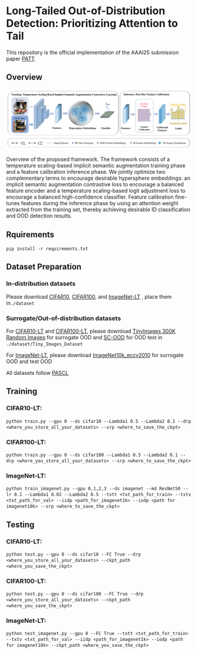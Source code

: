 # Long-Tailed Out-of-Distribution Detection: Prioritizing Attention to Tail

This repository is the official implementation of the AAAI25 submission paper [PATT]().

## Overview
<!-- 
<p align="center">
    <img src="./framework.png" alt="Framework of PATT" />
</p> -->

![The pipeline of the proposed model.](./framework.png)

Overview of the proposed framework. The framework consists of a temperature scaling-based implicit semantic augmentation training phase and a feature calibration inference phase. We jointly optimize two complementary terms to encourage desirable hypersphere embeddings: an implicit semantic augmentation contrastive loss to encourage a balanced feature encoder and a temperature scaling-based logit adjustment loss to encourage a balanced high-confidence classifier. Feature calibration fine-tunes features during the inference phase by using an attention weight extracted from the training set, thereby achieving desirable ID classification and OOD detection results.

## Rquirements
```
pip install -r requirements.txt
```

## Dataset Preparation

### In-distribution datasets

Please download [CIFAR10](http://www.cs.toronto.edu/~kriz/cifar-10-python.tar.gz), [CIFAR100](http://www.cs.toronto.edu/~kriz/cifar-100-python.tar.gz), and [ImageNet-LT](https://liuziwei7.github.io/projects/LongTail.html) , place them  in`./dataset` 

### Surrogate/Out-of-distribution datasets

For [CIFAR10-LT](http://www.cs.toronto.edu/~kriz/cifar-10-python.tar.gz) and [CIFAR100-LT](http://www.cs.toronto.edu/~kriz/cifar-100-python.tar.gz), please download [TinyImages 300K Random Images](https://people.eecs.berkeley.edu/~hendrycks/300K_random_images.npy) for surrogate OOD and [SC-OOD](https://jingkang50.github.io/projects/scood) for OOD test in `./dataset/Tiny_Images_Dataset` 

For [ImageNet-LT](https://liuziwei7.github.io/projects/LongTail.html), please download [ImageNet10k_eccv2010](https://image-net.org/data/imagenet10k_eccv2010.tar) for surrogate OOD and test OOD 

All datasets follow [PASCL](https://github.com/amazon-science/long-tailed-ood-detection)

## Training

### CIFAR10-LT: 

```
python train.py --gpu 0 --ds cifar10 --Lambda1 0.5 --Lambda2 0.1 --drp <where_you_store_all_your_datasets> --srp <where_to_save_the_ckpt>
```

### CIFAR100-LT:

```
python train.py --gpu 0 --ds cifar100 --Lambda1 0.5 --Lambda2 0.1 --drp <where_you_store_all_your_datasets> --srp <where_to_save_the_ckpt>
```

### ImageNet-LT:

```
python train_imagenet.py --gpu 0,1,2,3 --ds imagenet --md ResNet50 --lr 0.1 --Lambda1 0.02 --Lambda2 0.5 --txtt <txt_path_for_train> --txtv <txt_path_for_val> --iidp <path_for_imagenet1k> --iodp <path for imagenet10k> --srp <where_to_save_the_ckpt>
```

## Testing

### CIFAR10-LT:

```
python test.py --gpu 0 --ds cifar10 --FC True --drp <where_you_store_all_your_datasets> --ckpt_path <where_you_save_the_ckpt>
```

### CIFAR100-LT:

```
python test.py --gpu 0 --ds cifar100 --FC True --drp <where_you_store_all_your_datasets> --ckpt_path <where_you_save_the_ckpt>
```

### ImageNet-LT:

```
python test_imagenet.py --gpu 0 --FC True --txtt <txt_path_for_train> --txtv <txt_path_for_val> --iidp <path_for_imagenet1k> --iodp <path for imagenet10k> --ckpt_path <where_you_save_the_ckpt>
```



